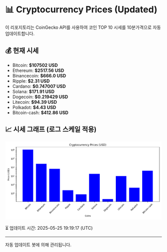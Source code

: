 
# 📊 Cryptocurrency Prices (Updated)

이 리포지토리는 CoinGecko API를 사용하여 코인 TOP 10 시세를 10분가격으로 자동 업데이트합니다.

## 💰 현재 시세
- Bitcoin: **$107502 USD**
- Ethereum: **$2517.56 USD**
- Binancecoin: **$666.0 USD**
- Ripple: **$2.31 USD**
- Cardano: **$0.747007 USD**
- Solana: **$171.91 USD**
- Dogecoin: **$0.219429 USD**
- Litecoin: **$94.39 USD**
- Polkadot: **$4.43 USD**
- Bitcoin-cash: **$412.86 USD**

## 📈 시세 그래프 (로그 스케일 적용)
![Crypto Prices](crypto_prices.png)

⏳ 업데이트 시간: 2025-05-25 19:19:17 (UTC)

---
자동 업데이트 봇에 의해 관리됩니다.

